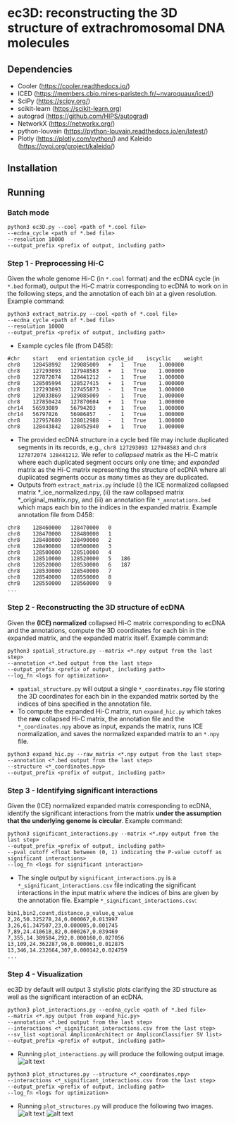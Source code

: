 # ec3D: reconstructing the 3D structure of extrachromosomal DNA molecules

## Dependencies 
- Cooler (https://cooler.readthedocs.io/)
- ICED (https://members.cbio.mines-paristech.fr/~nvaroquaux/iced/)
- SciPy (https://scipy.org/)
- scikit-learn (https://scikit-learn.org)
- autograd (https://github.com/HIPS/autograd)
- NetworkX (https://networkx.org/)
- python-louvain (https://python-louvain.readthedocs.io/en/latest/)
- Plotly (https://plotly.com/python/) and Kaleido (https://pypi.org/project/kaleido/)

## Installation

## Running
### Batch mode
```
python3 ec3D.py --cool <path of *.cool file>
--ecdna_cycle <path of *.bed file>
--resolution 10000
--output_prefix <prefix of output, including path>
```

### Step 1 - Preprocessing Hi-C
Given the whole genome Hi-C (in ```*.cool``` format) and the ecDNA cycle (in ```*.bed``` format), output the Hi-C matrix corresponding to ecDNA to work on in the following steps, and the annotation of each bin at a given resolution. Example command:
```
python3 extract_matrix.py --cool <path of *.cool file>
--ecdna_cycle <path of *.bed file>
--resolution 10000
--output_prefix <prefix of output, including path>
```
- Example cycles file (from D458):
```
#chr	start	end	orientation	cycle_id	iscyclic	weight
chr8	128458992	129085009	+	1	True	1.000000
chr8	127293093	127948583	+	1	True	1.000000
chr8	127872074	128441212	-	1	True	1.000000
chr8	128505994	128527415	+	1	True	1.000000
chr8	127293093	127455873	-	1	True	1.000000
chr8	129033869	129085009	-	1	True	1.000000
chr8	127850424	127870604	+	1	True	1.000000
chr14	56593089	56794203	+	1	True	1.000000
chr14	56797826	56986857	-	1	True	1.000000
chr8	127957689	128012988	-	1	True	1.000000
chr8	128443842	128452940	+	1	True	1.000000
```
- The provided ecDNA structure in a cycle bed file may include duplicated segments in its records, e.g., ```chr8 127293093 127948583``` and ```chr8 127872074 128441212```.  We refer to _collapsed_ matrix as the Hi-C matrix where each duplicated segment occurs only one time; and _expanded_ matrix as the Hi-C matrix representing the structure of ecDNA where all duplicated segments occur as many times as they are duplicated. 
- Outputs from ```extract_matrix.py``` include (i) the ICE normalized collapsed matrix *_ice_normalized.npy, (ii) the raw collapsed matrix *_original_matrix.npy, and (iii) an annotation file ```*_annotations.bed``` which maps each bin to the indices in the expanded matrix. Example annotation file from D458:
```
chr8	128460000	128470000	0
chr8	128470000	128480000	1
chr8	128480000	128490000	2
chr8	128490000	128500000	3
chr8	128500000	128510000	4
chr8	128510000	128520000	5	186
chr8	128520000	128530000	6	187
chr8	128530000	128540000	7
chr8	128540000	128550000	8
chr8	128550000	128560000	9
...
```
### Step 2 - Reconstructing the 3D structure of ecDNA
Given the **(ICE) normalized** collapsed Hi-C matrix corresponding to ecDNA and the annotations, compute the 3D coordinates for each bin in the expanded matrix, and the expanded matrix itself. Example command: 
```
python3 spatial_structure.py --matrix <*.npy output from the last step>
--annotation <*.bed output from the last step>
--output_prefix <prefix of output, including path>
--log_fn <logs for optimization>
```
- ```spatial_structure.py``` will output a single ```*_coordinates.npy``` file storing the 3D coordinates for each bin in the expanded matrix sorted by the indices of bins specified in the annotation file.
- To compute the expanded Hi-C matrix, run ```expand_hic.py``` which takes the **raw** collapsed Hi-C matrix, the annotation file and the ```*_coordinates.npy``` above as input, expands the matrix, runs ICE normalization, and saves the normalized expanded matrix to an ```*.npy``` file. 
```
python3 expand_hic.py --raw_matrix <*.npy output from the last step>
--annotation <*.bed output from the last step>
--structure <*_coordinates.npy>
--output_prefix <prefix of output, including path>
```
### Step 3 - Identifying significant interactions 
Given the (ICE) normalized expanded matrix corresponding to ecDNA, identify the significant interactions from the matrix **under the assumption that the underlying genome is circular**. Example command: 
```
python3 significant_interactions.py --matrix <*.npy output from the last step>
--output_prefix <prefix of output, including path>
--pval_cutoff <float between (0, 1) indicating the P-value cutoff as significant interactions>
--log_fn <logs for significant interaction>
```
- The single output by ```significant_interactions.py``` is a ```*_significant_interactions.csv``` file indicating the significant interactions in the input matrix where the indices of bins are given by the annotation file. Example ```*_significant_interactions.csv```:
```
bin1,bin2,count,distance,p_value,q_value
2,26,50.325278,24,0.000067,0.013997
3,26,61.347507,23,0.000005,0.001745
7,89,24.410618,82,0.000267,0.039469
7,355,14.389584,292,0.000160,0.027056
13,109,24.362287,96,0.000061,0.012875
13,346,14.232664,307,0.000142,0.024759
...
```
### Step 4 - Visualization
ec3D by default will output 3 stylistic plots clarifying the 3D structure as well as the significant interaction of an ecDNA.
```
python3 plot_interactions.py --ecdna_cycle <path of *.bed file>
--matrix <*.npy output from expand_hic.py>
--annotation <*.bed output from the last step>
--interactions <*_significant_interactions.csv from the last step>
--sv_list <optional AmpliconArchitect or AmpliconClassifier SV list>
--output_prefix <prefix of output, including path>
```
- Running ```plot_interactions.py``` will produce the following output image.
![alt text](https://github.com/kyzhu/ecDNA-3D-structure/blob/main/images/D458-5000.png)
```
python3 plot_structures.py --structure <*_coordinates.npy>
--interactions <*_significant_interactions.csv from the last step>
--output_prefix <prefix of output, including path>
--log_fn <logs for optimization>
```
- Running ```plot_structures.py``` will produce the following two images.
![alt text](https://github.com/kyzhu/ecDNA-3D-structure/blob/main/images/D458_3D.png)
![alt text](https://github.com/kyzhu/ecDNA-3D-structure/blob/main/images/hic_dis_correlation.png)
